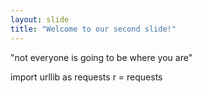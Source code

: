 ```yaml
---
layout: slide
title: "Welcome to our second slide!"
---
```

"not everyone is going to be where you are"

import urllib as requests
r = requests 
